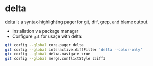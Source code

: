 # delta

[delta](https://github.com/dandavison/delta) is a syntax-highlighting pager for git, diff, grep, and blame output.

- Installation via package manager
- Configure `git` for usage with delta:

```zsh
git config --global core.pager delta
git config --global interactive.diffFilter 'delta --color-only'
git config --global delta.navigate true
git config --global merge.conflictStyle zdiff3
```
